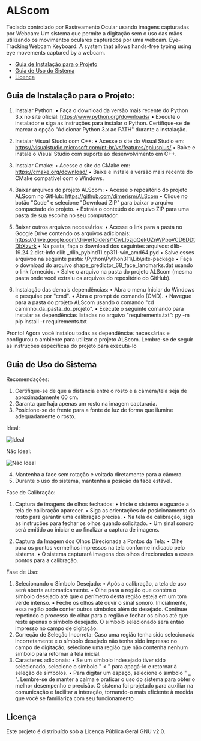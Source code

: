 # ALScom
Teclado controlado por Rastreamento Ocular usando imagens capturadas por Webcam: Um sistema que permite a digitação sem o uso das mãos utilizando os movimentos oculares capturados por uma webcam.
Eye-Tracking Webcam Keyboard: A system that allows hands-free typing using eye movements captured by a webcam.

- [Guia de Instalação para o Projeto](#guia-de-instalação-para-o-projeto)
- [Guia de Uso do Sistema](#guia-de-uso-do-sistema)
- [Licença](#licença)

## Guia de Instalação para o Projeto:
1. Instalar Python:
  • Faça o download da versão mais recente do Python 3.x no site oficial: 
    https://www.python.org/downloads/
  • Execute o instalador e siga as instruções para instalar o Python.
    Certifique-se de marcar a opção "Adicionar Python 3.x ao PATH" durante a instalação.
   
2. Instalar Visual Studio com C++:
  • Acesse o site do Visual Studio em: 
    https://visualstudio.microsoft.com/pt-br/vs/features/cplusplus/
  • Baixe e instale o Visual Studio com suporte ao desenvolvimento em C++.

3. Instalar Cmake:
  • Acesse o site do CMake em: https://cmake.org/download/
  • Baixe e instale a versão mais recente do CMake compatível com o Windows.

4. Baixar arquivos do projeto ALScom:
  • Acesse o repositório do projeto ALScom no GitHub: 
    https://github.com/dimerism/ALScom
  • Clique no botão "Code" e selecione "Download ZIP" para baixar o arquivo 
    compactado do projeto.
  • Extraia o conteúdo do arquivo ZIP para uma pasta de sua escolha no seu computador.

5. Baixar outros arquivos necessários:
  • Acesse o link para a pasta no Google Drive contendo os arquivos adicionais: 
    https://drive.google.com/drive/folders/1CwLl5zjqQekUZnWPppVCD6DDtDbXzvrk
  • Na pasta, faça o download dos seguintes arquivos:
    dlib-19.24.2.dist-info
    dlib
    _dlib_pybind11.cp311-win_amd64.pyd
  • Salve esses arquivos na seguinte pasta: \Python\Python311\Lib\site-package
  • Faça o download do arquivo shape_predictor_68_face_landmarks.dat usando o link 
    fornecido.
  • Salve o arquivo na pasta do projeto ALScom (mesma pasta onde você extraiu os arquivos do
    repositório do GitHub).
   
6. Instalação das demais dependências:
  • Abra o menu Iniciar do Windows e pesquise por "cmd".
  • Abra o prompt de comando (CMD).
  • Navegue para a pasta do projeto ALScom usando o comando "cd 
    caminho_da_pasta_do_projeto".
  • Execute o seguinte comando para instalar as dependências listadas no arquivo 
    "requirements.txt":
    py -m pip install -r requirements.txt
   
Pronto! Agora você instalou todas as dependências necessárias e configurou o ambiente para utilizar
o projeto ALScom. Lembre-se de seguir as instruções específicas do projeto para executá-lo 

## Guia de Uso do Sistema
Recomendações:
1. Certifique-se de que a distância entre o rosto e a câmera/tela seja de aproximadamente 60 
  cm.
2. Garanta que haja apenas um rosto na imagem capturada.
3. Posicione-se de frente para a fonte de luz de forma que ilumine adequadamente o rosto.
   
  Ideal:

  ![Ideal](https://i.imgur.com/vRNb2bK.png)
  
  Não Ideal:
  
  ![Não Ideal](https://i.imgur.com/CwjAkSq.png)
  
4. Mantenha a face sem rotação e voltada diretamente para a câmera.
5. Durante o uso do sistema, mantenha a posição da face estável.
   
Fase de Calibração:
1. Captura de imagens de olhos fechados:
  • Inicie o sistema e aguarde a tela de calibração aparecer.
  • Siga as orientações de posicionamento do rosto para garantir uma calibração precisa.
  • Na tela de calibração, siga as instruções para fechar os olhos quando solicitado.
  • Um sinal sonoro será emitido ao iniciar e ao finalizar a captura de imagens.

2. Captura da Imagem dos Olhos Direcionada a Pontos da Tela:
  • Olhe para os pontos vermelhos impressos na tela conforme indicado pelo sistema.
  • O sistema capturará imagens dos olhos direcionados a esses pontos para a calibração.

Fase de Uso:
1. Selecionando o Símbolo Desejado:
  • Após a calibração, a tela de uso será aberta automaticamente.
  • Olhe para a região que contém o símbolo desejado até que o perímetro desta região esteja 
    em um tom verde intenso.
  • Feche os olhos até ouvir o sinal sonoro.
    Inicialmente, essa região pode conter outros símbolos além do desejado. Continue repetindo o 
    processo de olhar para a região e fechar os olhos até que reste apenas o símbolo desejado. O 
    símbolo selecionado será então impresso no campo de digitação.
 2. Correção de Seleção Incorreta:
    Caso uma região tenha sido selecionada incorretamente e o símbolo desejado não tenha sido 
    impresso no campo de digitação, selecione uma região que não contenha nenhum símbolo para 
    retornar à tela inicial.
 3. Caracteres adicionais:
  • Se um símbolo indesejado tiver sido selecionado, selecione o símbolo " < " para 
    apagá-lo e retornar à seleção de símbolos.
  • Para digitar um espaço, selecione o símbolo " _ ". 
    Lembre-se de manter a calma e praticar o uso do sistema para obter o melhor desempenho e 
    precisão. O sistema foi projetado para auxiliar na comunicação e facilitar a interação, tornando-o 
    mais eficiente à medida que você se familiariza com seu funcionamento

## Licença
  Este projeto é distribuído sob a Licença Pública Geral GNU v2.0.
